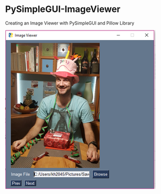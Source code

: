 # PySimpleGUI-ImageViewer
Creating an Image Viewer with PySimpleGUI and Pillow Library

![alt text](https://github.com/indgoddess/PySimpleGUI-ImageViewer/blob/main/bday01.PNG?raw=true)
